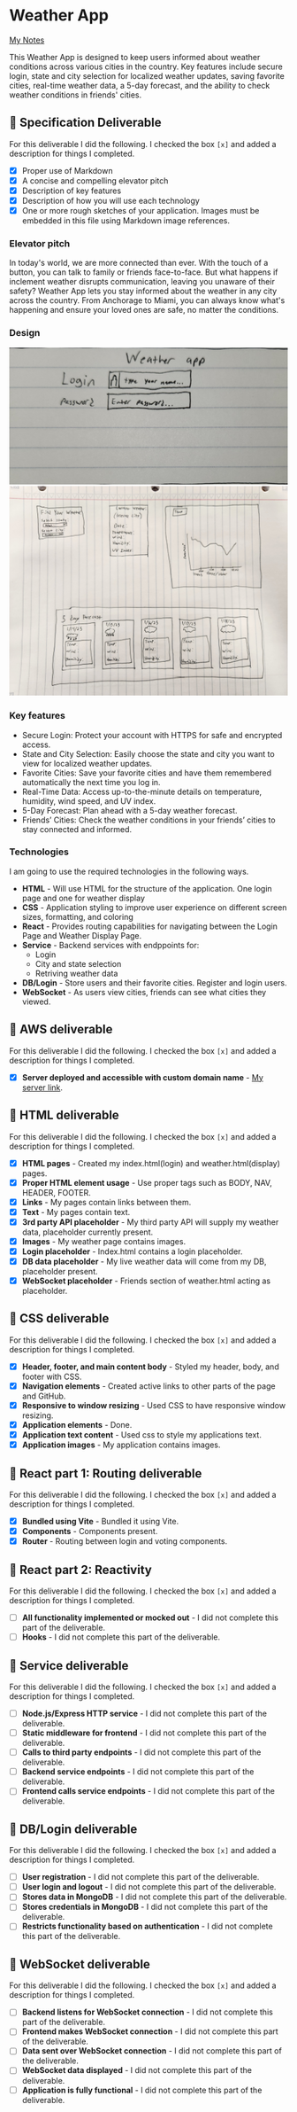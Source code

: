 # Weather App

[My Notes](notes.md)

This Weather App is designed to keep users informed about weather conditions across various cities in the country. Key features include secure login, state and city selection for localized weather updates, saving favorite cities, real-time weather data, a 5-day forecast, and the ability to check weather conditions in friends' cities.


## 🚀 Specification Deliverable

For this deliverable I did the following. I checked the box `[x]` and added a description for things I completed.

- [x] Proper use of Markdown
- [x] A concise and compelling elevator pitch
- [x] Description of key features
- [x] Description of how you will use each technology
- [x] One or more rough sketches of your application. Images must be embedded in this file using Markdown image references.

### Elevator pitch

In today's world, we are more connected than ever. With the touch of a button, you can talk to family or friends face-to-face. But what happens if inclement weather disrupts communication, leaving you unaware of their safety?
Weather App lets you stay informed about the weather in any city across the country. From Anchorage to Miami, you can always know what's happening and ensure your loved ones are safe, no matter the conditions.

### Design

![Design image 1](login_mockup.jpg)
![Design image 2](weather_app_mockup.jpg)


### Key features

- Secure Login: Protect your account with HTTPS for safe and encrypted access.
- State and City Selection: Easily choose the state and city you want to view for localized weather updates.
- Favorite Cities: Save your favorite cities and have them remembered automatically the next time you log in.
- Real-Time Data: Access up-to-the-minute details on temperature, humidity, wind speed, and UV index.
- 5-Day Forecast: Plan ahead with a 5-day weather forecast.
- Friends’ Cities: Check the weather conditions in your friends’ cities to stay connected and informed.

### Technologies

I am going to use the required technologies in the following ways.

- **HTML** - Will use HTML for the structure of the application. One login page and one for weather display
- **CSS** - Application styling to improve user experience on different screen sizes, formatting, and coloring
- **React** - Provides routing capabilities for navigating between the Login Page and Weather Display Page.
- **Service** - Backend services with endppoints for:
    - Login
    - City and state selection
    - Retriving weather data
- **DB/Login** - Store users and their favorite cities. Register and login users.
- **WebSocket** - As users view cities, friends can see what cities they viewed. 

## 🚀 AWS deliverable

For this deliverable I did the following. I checked the box `[x]` and added a description for things I completed.

- [x] **Server deployed and accessible with custom domain name** - [My server link](https://startup.moorewebdev260.click).

## 🚀 HTML deliverable

For this deliverable I did the following. I checked the box `[x]` and added a description for things I completed.

- [x] **HTML pages** - Created my index.html(login) and weather.html(display) pages.
- [x] **Proper HTML element usage** - Use proper tags such as BODY, NAV, HEADER, FOOTER.
- [x] **Links** - My pages contain links between them.
- [x] **Text** - My pages contain text.
- [x] **3rd party API placeholder** - My third party API will supply my weather data, placeholder currently present.
- [x] **Images** - My weather page contains images. 
- [x] **Login placeholder** - Index.html contains a login placeholder.
- [x] **DB data placeholder** - My live weather data will come from my DB, placeholder present.
- [x] **WebSocket placeholder** - Friends section of weather.html acting as placeholder. 

## 🚀 CSS deliverable

For this deliverable I did the following. I checked the box `[x]` and added a description for things I completed.

- [x] **Header, footer, and main content body** - Styled my header, body, and footer with CSS.
- [x] **Navigation elements** - Created active links to other parts of the page and GitHub.
- [x] **Responsive to window resizing** - Used CSS to have responsive window resizing.
- [x] **Application elements** - Done.
- [x] **Application text content** - Used css to style my applications text.
- [x] **Application images** - My application contains images. 

## 🚀 React part 1: Routing deliverable

For this deliverable I did the following. I checked the box `[x]` and added a description for things I completed.

- [x] **Bundled using Vite** - Bundled it using Vite.
- [x] **Components** - Components present.
- [x] **Router** - Routing between login and voting components.

## 🚀 React part 2: Reactivity

For this deliverable I did the following. I checked the box `[x]` and added a description for things I completed.

- [ ] **All functionality implemented or mocked out** - I did not complete this part of the deliverable.
- [ ] **Hooks** - I did not complete this part of the deliverable.

## 🚀 Service deliverable

For this deliverable I did the following. I checked the box `[x]` and added a description for things I completed.

- [ ] **Node.js/Express HTTP service** - I did not complete this part of the deliverable.
- [ ] **Static middleware for frontend** - I did not complete this part of the deliverable.
- [ ] **Calls to third party endpoints** - I did not complete this part of the deliverable.
- [ ] **Backend service endpoints** - I did not complete this part of the deliverable.
- [ ] **Frontend calls service endpoints** - I did not complete this part of the deliverable.

## 🚀 DB/Login deliverable

For this deliverable I did the following. I checked the box `[x]` and added a description for things I completed.

- [ ] **User registration** - I did not complete this part of the deliverable.
- [ ] **User login and logout** - I did not complete this part of the deliverable.
- [ ] **Stores data in MongoDB** - I did not complete this part of the deliverable.
- [ ] **Stores credentials in MongoDB** - I did not complete this part of the deliverable.
- [ ] **Restricts functionality based on authentication** - I did not complete this part of the deliverable.

## 🚀 WebSocket deliverable

For this deliverable I did the following. I checked the box `[x]` and added a description for things I completed.

- [ ] **Backend listens for WebSocket connection** - I did not complete this part of the deliverable.
- [ ] **Frontend makes WebSocket connection** - I did not complete this part of the deliverable.
- [ ] **Data sent over WebSocket connection** - I did not complete this part of the deliverable.
- [ ] **WebSocket data displayed** - I did not complete this part of the deliverable.
- [ ] **Application is fully functional** - I did not complete this part of the deliverable.